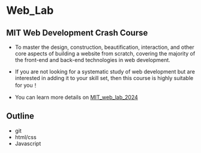 # Web_Lab
## MIT Web Development Crash Course
- To master the design, construction, beautification, interaction, and other core aspects of building a website from scratch, covering the majority of the front-end and back-end technologies in web development.

- If you are not looking for a systematic study of web development but are interested in adding it to your skill set, then this course is highly suitable for you！

- You can learn more details on [MIT_web_lab_2024](https://weblab.mit.edu/resources/)

## Outline
- git
- html/css
- Javascript
